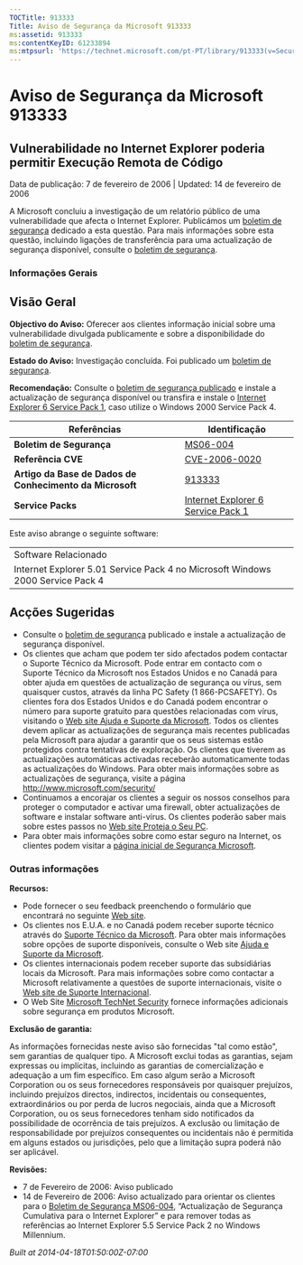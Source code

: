 ```yaml
---
TOCTitle: 913333
Title: Aviso de Segurança da Microsoft 913333
ms:assetid: 913333
ms:contentKeyID: 61233894
ms:mtpsurl: 'https://technet.microsoft.com/pt-PT/library/913333(v=Security.10)'
---
```




Aviso de Segurança da Microsoft 913333
======================================

Vulnerabilidade no Internet Explorer poderia permitir Execução Remota de Código
-------------------------------------------------------------------------------

Data de publicação: 7 de fevereiro de 2006 | Updated: 14 de fevereiro de 2006

A Microsoft concluiu a investigação de um relatório público de uma vulnerabilidade que afecta o Internet Explorer. Publicámos um [boletim de segurança](http://go.microsoft.com/fwlink/?linkid=57064) dedicado a esta questão. Para mais informações sobre esta questão, incluindo ligações de transferência para uma actualização de segurança disponível, consulte o [boletim de segurança](http://go.microsoft.com/fwlink/?linkid=57064).

### Informações Gerais

Visão Geral
-----------


**Objectivo do Aviso:** Oferecer aos clientes informação inicial sobre uma vulnerabilidade divulgada publicamente e sobre a disponibilidade do [boletim de segurança](http://go.microsoft.com/fwlink/?linkid=57064).

**Estado do Aviso:** Investigação concluída. Foi publicado um [boletim de segurança](http://go.microsoft.com/fwlink/?linkid=57064).

**Recomendação:** Consulte o [boletim de segurança publicado](http://go.microsoft.com/fwlink/?linkid=57064) e instale a actualização de segurança disponível ou transfira e instale o [Internet Explorer 6 Service Pack 1](http://www.microsoft.com/windows/ie/downloads/critical/ie6sp1/default.mspx), caso utilize o Windows 2000 Service Pack 4.

| Referências                                              | Identificação                                                                                                    |
|----------------------------------------------------------|------------------------------------------------------------------------------------------------------------------|
| **Boletim de Segurança**                                 | [MS06-004](http://go.microsoft.com/fwlink/?linkid=57064)                                                         |
| **Referência CVE**                                       | [CVE-2006-0020](http://www.cve.mitre.org/cgi-bin/cvename.cgi?name=cve-2006-0020)                                 |
| **Artigo da Base de Dados de Conhecimento da Microsoft** | [913333](http://support.microsoft.com/kb/913333)                                                                 |
| **Service Packs**                                        | [Internet Explorer 6 Service Pack 1](http://www.microsoft.com/windows/ie/downloads/critical/ie6sp1/default.mspx) |

Este aviso abrange o seguinte software:

|                                                                                |
|--------------------------------------------------------------------------------|
| Software Relacionado                                                           |
| Internet Explorer 5.01 Service Pack 4 no Microsoft Windows 2000 Service Pack 4 |

Acções Sugeridas
----------------


-   Consulte o [boletim de segurança](http://go.microsoft.com/fwlink/?linkid=57064) publicado e instale a actualização de segurança disponível.
-   Os clientes que acham que podem ter sido afectados podem contactar o Suporte Técnico da Microsoft. Pode entrar em contacto com o Suporte Técnico da Microsoft nos Estados Unidos e no Canadá para obter ajuda em questões de actualização de segurança ou vírus, sem quaisquer custos, através da linha PC Safety (1 866-PCSAFETY). Os clientes fora dos Estados Unidos e do Canadá podem encontrar o número para suporte gratuito para questões relacionadas com vírus, visitando o [Web site Ajuda e Suporte da Microsoft](http://support.microsoft.com/security/).
    Todos os clientes devem aplicar as actualizações de segurança mais recentes publicadas pela Microsoft para ajudar a garantir que os seus sistemas estão protegidos contra tentativas de exploração. Os clientes que tiverem as actualizações automáticas activadas receberão automaticamente todas as actualizações do Windows. Para obter mais informações sobre as actualizações de segurança, visite a página <http://www.microsoft.com/security/>
-   Continuamos a encorajar os clientes a seguir os nossos conselhos para proteger o computador e activar uma firewall, obter actualizações de software e instalar software anti-vírus. Os clientes poderão saber mais sobre estes passos no [Web site Proteja o Seu PC](http://www.microsoft.com/protect).
-   Para obter mais informações sobre como estar seguro na Internet, os clientes podem visitar a [página inicial de Segurança Microsoft](http://www.microsoft.com/security).

### Outras informações

**Recursos:**

-   Pode fornecer o seu feedback preenchendo o formulário que encontrará no seguinte [Web site](https://support.microsoft.com/common/survey.aspx?scid=sw;en;1257&amp;showpage=1&amp;ws=technet&amp;sd=tech).
-   Os clientes nos E.U.A. e no Canadá podem receber suporte técnico através do [Suporte Técnico da Microsoft](http://go.microsoft.com/fwlink/?linkid=21131). Para obter mais informações sobre opções de suporte disponíveis, consulte o Web site [Ajuda e Suporte da Microsoft](http://support.microsoft.com/).
-   Os clientes internacionais podem receber suporte das subsidiárias locais da Microsoft. Para mais informações sobre como contactar a Microsoft relativamente a questões de suporte internacionais, visite o [Web site de Suporte Internacional](http://go.microsoft.com/fwlink/?linkid=21155).
-   O Web Site [Microsoft TechNet Security](http://go.microsoft.com/fwlink/?linkid=21132) fornece informações adicionais sobre segurança em produtos Microsoft.

**Exclusão de garantia:**

As informações fornecidas neste aviso são fornecidas "tal como estão", sem garantias de qualquer tipo. A Microsoft exclui todas as garantias, sejam expressas ou implícitas, incluindo as garantias de comercialização e adequação a um fim específico. Em caso algum serão a Microsoft Corporation ou os seus fornecedores responsáveis por quaisquer prejuízos, incluindo prejuízos directos, indirectos, incidentais ou consequentes, extraordinários ou por perda de lucros negociais, ainda que a Microsoft Corporation, ou os seus fornecedores tenham sido notificados da possibilidade de ocorrência de tais prejuízos. A exclusão ou limitação de responsabilidade por prejuízos consequentes ou incidentais não é permitida em alguns estados ou jurisdições, pelo que a limitação supra poderá não ser aplicável.

**Revisões:**

-   7 de Fevereiro de 2006: Aviso publicado
-   14 de Fevereiro de 2006: Aviso actualizado para orientar os clientes para o [Boletim de Segurança MS06-004](http://go.microsoft.com/fwlink/?linkid=57064), “Actualização de Segurança Cumulativa para o Internet Explorer” e para remover todas as referências ao Internet Explorer 5.5 Service Pack 2 no Windows Millennium.

*Built at 2014-04-18T01:50:00Z-07:00*
